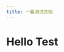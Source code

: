 ```yaml
---
title: 一篇测试文档
---
```



# Hello Test

<!-- ```jsx
import AMap from 'react-amap';
const Circle = AMap.Circle;
class App extends React.Component{
    constructor(props){
        super(props);
        this.state = {
            center: {longitude: 140, latitude: 10},
            radius: 15000,
        }
    }
    
    render(){
        return <div style={{width: '400px', height: '300px'}}>
            <AMap plugins={['toolbar']} center={this.state.center}>
                <Circle center={ this.state.center } radius={ this.state.radius }/>
            </AMap>
        </div>
    }
}
ReactDOM.render(
    <App/>,
    mountNode
)
``` -->